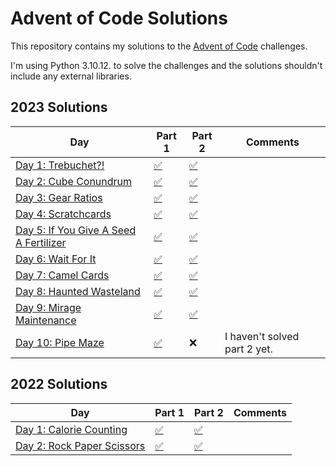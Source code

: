 # Advent of Code Solutions

This repository contains my solutions to the [Advent of Code](https://adventofcode.com/) challenges.

I'm using Python 3.10.12. to solve the challenges and the solutions shouldn't include any external libraries.

## 2023 Solutions

| Day | Part 1 | Part 2 | Comments |
| --- | ------ | ------ | -------- |
| [Day 1: Trebuchet?!](https://adventofcode.com/2023/day/1) | [✅](2023/day1/part1.py) | [✅](2023/day1/part2.py) | |
| [Day 2: Cube Conundrum](https://adventofcode.com/2023/day/2) | [✅](2023/day2/part1.py) | [✅](2023/day2/part2.py) | |
| [Day 3: Gear Ratios](https://adventofcode.com/2023/day/3) | [✅](2023/day3/part1.py) | [✅](2023/day3/part2.py) | |
| [Day 4: Scratchcards](https://adventofcode.com/2023/day/4) | [✅](2023/day4/part1.py) | [✅](2023/day4/part2.py) | |
| [Day 5: If You Give A Seed A Fertilizer](https://adventofcode.com/2023/day/5) | [✅](2023/day5/part1.py) | [✅](2023/day5/part2.py) | |
| [Day 6: Wait For It](https://adventofcode.com/2023/day/6) | [✅](2023/day6/part1.py) | [✅](2023/day6/part2.py) | |
| [Day 7: Camel Cards](https://adventofcode.com/2023/day/7) | [✅](2023/day7/part1.py) | [✅](2023/day7/part2.py) | |
| [Day 8: Haunted Wasteland](https://adventofcode.com/2023/day/8) | [✅](2023/day8/part1.py) | [✅](2023/day8/part2.py) | |
| [Day 9: Mirage Maintenance](https://adventofcode.com/2023/day/9) | [✅](2023/day9/part1.py) | [✅](2023/day9/part2.py) | |
| [Day 10: Pipe Maze](https://adventofcode.com/2023/day/10) | [✅](2023/day10/part1.py) | ❌ | I haven't solved part 2 yet. |

## 2022 Solutions

| Day | Part 1 | Part 2 | Comments |
| --- | ------ | ------ | -------- |
| [Day 1: Calorie Counting](https://adventofcode.com/2022/day/1) | [✅](2022/day1/main.py) | [✅](2022/day1/main.py) | |
| [Day 2: Rock Paper Scissors](https://adventofcode.com/2022/day/2) | [✅](2022/day2/main.py) | [✅](2022/day2/main.py) | |
